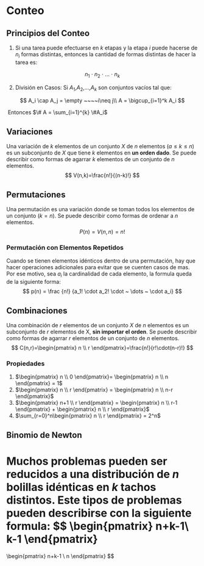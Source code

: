 # Conteo

## Principios del Conteo

1. Si una tarea puede efectuarse en $k$ etapas y la etapa $i$ puede hacerse de $n_i$ formas distintas, entonces la cantidad de formas distintas de hacer la tarea es:

$$
n_1 ~\cdot ~n_2~\cdot ~\dots ~\cdot~n_k
$$

2. División en Casos: Si $A_1$,$A_2$,$\dots$,$A_k$ son conjuntos vacíos tal que:

$$
A_i \cap A_j = \empty ~~~~i\neq j\\
A = \bigcup_{i=1}^k A_i
$$

​		Entonces $\# A = \sum_{i=1}^{k} \#A_i$

## Variaciones

Una variación de $k$ elementos de un conjunto $X$ de $n$ elementos $(a\leq k \leq n)$ es un subconjunto de $X$ que tiene $k$ elementos en **un orden dado**. Se puede describir como formas de agarrar $k$ elementos de un conjunto de $n$ elementos.
$$
V(n,k)=\frac{n!}{(n-k)!}
$$

## Permutaciones

Una permutación es una variación donde se toman todos los elementos de un conjunto $(k=n)$. Se puede describir como formas de ordenar a $n$ elementos.
$$
P(n)=V(n,n)= n!
$$

### Permutación con Elementos Repetidos

Cuando se tienen elementos idénticos dentro de una permutación, hay que hacer operaciones adicionales para evitar que se cuenten casos de mas. Por ese motivo, sea $a_i$ la cardinalidad de cada elemento, la formula queda de la siguiente forma:
$$
p(n) = \frac {n!} {a_1! \cdot a_2! \cdot ~ \dots ~ \cdot a_i}
$$

## Combinaciones

Una combinación de $r$ elementos de un conjunto $X$ de $n$ elementos es un subconjunto de $r$ elementos de X, **sin importar el orden**. Se puede describir como formas de agarrar $r$ elementos de un conjunto de $n$ elementos.
$$
C(n,r)=\begin{pmatrix} n \\ r \end{pmatrix}=\frac{n!}{r!\cdot(n-r)!}
$$

### Propiedades

1. $\begin{pmatrix} n \\ 0 \end{pmatrix}= \begin{pmatrix} n \\ n \end{pmatrix}  = 1$
2. $\begin{pmatrix} n \\ r \end{pmatrix} = \begin{pmatrix} n \\ n-r \end{pmatrix}$
3. $\begin{pmatrix} n+1 \\ r \end{pmatrix} = \begin{pmatrix} n \\ r-1 \end{pmatrix} + \begin{pmatrix} n \\ r \end{pmatrix}$
4. $\sum_{r=0}^n\begin{pmatrix} n \\ r \end{pmatrix} = 2^n$

## Binomio de Newton

Muchos problemas pueden ser reducidos a una distribución de $n$ bolillas idénticas en $k$ tachos distintos. Este tipos de problemas pueden describirse con la siguiente formula:
$$
\begin{pmatrix}
	n+k-1\\
	k-1
\end{pmatrix}
=
\begin{pmatrix}
	n+k-1 \\
	n
\end{pmatrix}
$$
